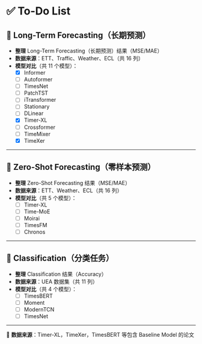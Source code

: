 # ✅ To-Do List

## 📌 Long-Term Forecasting（长期预测）
- **整理** Long-Term Forecasting（长期预测）结果（MSE/MAE）
- **数据来源**：ETT、Traffic、Weather、ECL（共 16 列）
- **模型对比**（共 11 个模型）：
  - [x] Informer
  - [ ] Autoformer
  - [ ] TimesNet
  - [ ] PatchTST
  - [ ] iTransformer
  - [ ] Stationary
  - [ ] DLinear
  - [x] Timer-XL
  - [ ] Crossformer
  - [ ] TimeMixer
  - [x] TimeXer

---

## 📌 Zero-Shot Forecasting（零样本预测）
- **整理** Zero-Shot Forecasting 结果（MSE/MAE）
- **数据来源**：ETT、Weather、ECL（共 16 列）
- **模型对比**（共 5 个模型）：
  - [ ] Timer-XL
  - [ ] Time-MoE
  - [ ] Moirai
  - [ ] TimesFM
  - [ ] Chronos

---

## 📌 Classification（分类任务）
- **整理** Classification 结果（Accuracy）
- **数据来源**：UEA 数据集（共 11 列）
- **模型对比**（共 4 个模型）：
  - [ ] TimesBERT
  - [ ] Moment
  - [ ] ModernTCN
  - [ ] TimesNet

---

📌 **数据来源**：Timer-XL，TimeXer，TimesBERT 等包含 Baseline Model 的论文  
